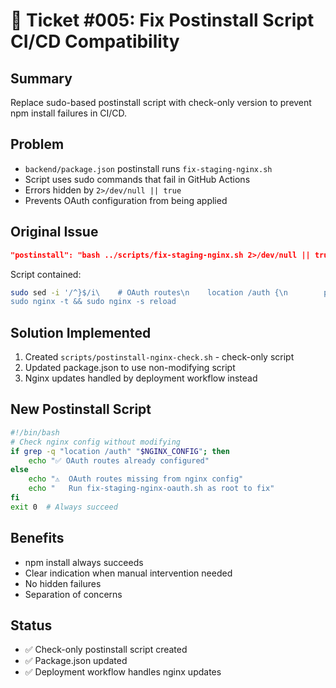 # 🎫 Ticket #005: Fix Postinstall Script CI/CD Compatibility

## Summary
Replace sudo-based postinstall script with check-only version to prevent npm install failures in CI/CD.

## Problem
- `backend/package.json` postinstall runs `fix-staging-nginx.sh`
- Script uses sudo commands that fail in GitHub Actions
- Errors hidden by `2>/dev/null || true`
- Prevents OAuth configuration from being applied

## Original Issue
```json
"postinstall": "bash ../scripts/fix-staging-nginx.sh 2>/dev/null || true"
```

Script contained:
```bash
sudo sed -i '/^}$/i\    # OAuth routes\n    location /auth {\n        proxy_pass http://localhost:3001;...
sudo nginx -t && sudo nginx -s reload
```

## Solution Implemented
1. Created `scripts/postinstall-nginx-check.sh` - check-only script
2. Updated package.json to use non-modifying script
3. Nginx updates handled by deployment workflow instead

## New Postinstall Script
```bash
#!/bin/bash
# Check nginx config without modifying
if grep -q "location /auth" "$NGINX_CONFIG"; then
    echo "✅ OAuth routes already configured"
else
    echo "⚠️  OAuth routes missing from nginx config"
    echo "   Run fix-staging-nginx-oauth.sh as root to fix"
fi
exit 0  # Always succeed
```

## Benefits
- npm install always succeeds
- Clear indication when manual intervention needed
- No hidden failures
- Separation of concerns

## Status
- ✅ Check-only postinstall script created
- ✅ Package.json updated
- ✅ Deployment workflow handles nginx updates
